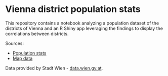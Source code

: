 Vienna district population stats
===

This repository contains a notebook analyzing a population dataset of the districts of Vienna and an R Shiny app leveraging the findings to display the correlations between districts.


Sources:
* [Population stats](https://www.data.gv.at/katalog/dataset/091a085f-2652-429f-8dde-c69199440ddf)
* [Map data](https://www.data.gv.at/katalog/dataset/stadt-wien_bezirksgrenzenwien)

Data provided by Stadt Wien - [data.wien.gv.at](https://data.wien.gv.at).
